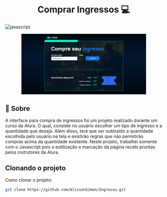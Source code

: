 <!--Copyright (c) 2024 Fernanda Kipper Bucoski de Sousa-->

[JAVASCRIPT__BADGE]: https://img.shields.io/badge/Javascript-000?style=for-the-badge&logo=javascript

<h1 align="center" style="font-weight: bold;">Comprar Ingressos 💻</h1>

![javascript][JAVASCRIPT__BADGE]

<p align="center">
    <img src="assets/PNG/Ingresso-site.png" alt="Image Example" width="400px">
</p>

<h2 id="started">📌 Sobre</h2>

A interface para compra de ingressos foi um projeto realizado durante um curso da Alura. O qual, consiste no usuário escolher um tipo de ingresso e a quantidade que deseja. Além disso, terá que ser subtraído a quantidade escolhida pelo usuário na tela e existirão regras que não permitirão compras acima da quantidade existente. Neste projeto, trabalhei somente com o Javascript pois a estilização e marcação da página recebi prontas pelos instrutores da Alura.

<h2>Clonando o projeto</h2>

Como clonar o projeto:

```bash
git clone https://github.com/AlissonSimon/Ingresso.git
```
